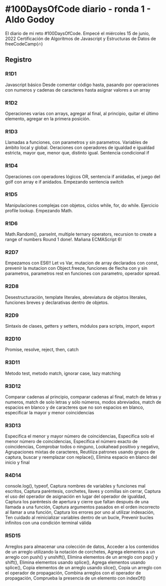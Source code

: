 # #100DaysOfCode diario - ronda 1 - Aldo Godoy

El diario de mi reto #100DaysOfCode. Empecé el miércoles 15 de junio, 2022
Certificación de Algoritmos de Javascript y Estructuras de Datos de freeCodeCamp(🔥)

## Registro

### R1D1

Javascript básico
Desde comentar código hasta, pasando por operaciones con numeros y cadenas de caracteres hasta asignar valores a un array

### R1D2

Operaciones varias con arrays, agregar al final, al principio, quitar el último elemento, agregar en la primera posición.

### R1D3
Llamadas a funciones, con parametros y sin parametros. Variables de ámbito local y global.
Oeraciones con operadores de igualdad e igualdad estricta, mayor que, menor que, distinto igual.
Sentencia condicional if

### R1D4
Operaciones con operadores lógicos OR, sentencia if anidadas, el juego del golf con array e if anidados.
Empezando sentencia switch

### R1D5
Manipulaciones complejas con objetos, ciclos while, for, do while. Ejercicio profile lookup.
Empezando Math.

### R1D6
Math.Random(), parseInt, multiple ternary operators, recursion to create a range of numbers
Round 1 done!.
Mañana ECMAScript 6!

### R2D7
Empezamos con ES6!!
Let vs Var, mutacion de array declarados con const, prevenir la mutacion con Object.freeze, funciones de flecha con y sin parametros, parametros rest en funciones con parametro, operador spread.

### R2D8
Desestructuración, template literales, abreviatura de objetos literales, funciones breves y declarativas dentro de objetos.

### R2D9
Sintaxis de clases, getters y setters, módulos para scripts, import, export

### R2D10
Promise, resolve, reject, then, catch

### R3D11
Metodo test, metodo match, ignorar case, lazy matching

### R3D12
Comparar cadenas al principio, comparar cadenas al final, match de letras y numeros, match de solo letras y sólo números, modos abreviados, match de espacios en blanco y de caracteres que no son espacios en blanco, especificar la mayor y menor coincidencias

### R3D13
Especifica el menor y mayor número de coincidencias, Especifica solo el menor número de coincidencias, Especifica el número exacto de coincidencias, Comprobar todos o ninguno, Lookahead positivo y negativo,
Agrupaciones mixtas de caracteres, Reutiliza patrones usando grupos de captura, buscar y reemplazar con replace(), Elimina espacio en blanco del inicio y final

### R4D14
console.log(), typeof, Captura nombres de variables y funciones mal escritos, Captura paréntesis, corchetes, llaves y comillas sin cerrar, Captura el uso del operador de asignación en lugar del operador de igualdad, Captura los paréntesis de apertura y cierre que faltan después de una llamada a una función, Captura argumentos pasados en el orden incorrecto al llamar a una función, Captura los errores por uno al utilizar indexación, Ten cuidado al reinicializar variables dentro de un bucle, Prevenir bucles infinitos con una condición terminal válida

### R5D15
Arreglos para almacenar una colección de datos, Acceder a los contenidos de un arreglo utilizando la notación de corchetes, Agrega elementos a un arreglo con push() y unshift(), Elimina elementos de un arreglo con pop() y shift(), Elimina elementos usando splice(), Agrega elementos usando splice(),
Copia elementos de un arreglo usando slice(), Copia un arreglo con el operador de propagación, Combina arreglos con el operador de propagación, Comprueba la presencia de un elemento con indexOf()